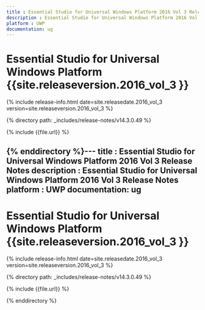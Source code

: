 ```yaml
---
title : Essential Studio for Universal Windows Platform 2016 Vol 3 Release Notes
description : Essential Studio for Universal Windows Platform 2016 Vol 3 Release Notes
platform : UWP
documentation: ug
---
```


# Essential Studio for Universal Windows Platform {{site.releaseversion.2016_vol_3 }}

{% include release-info.html date=site.releasedate.2016_vol_3 version=site.releaseversion.2016_vol_3 %} 

{% directory path: _includes/release-notes/v14.3.0.49 %}

{% include {{file.url}} %}

{% enddirectory %}---
title : Essential Studio for Universal Windows Platform 2016 Vol 3 Release Notes
description : Essential Studio for Universal Windows Platform 2016 Vol 3 Release Notes
platform : UWP
documentation: ug
---

# Essential Studio for Universal Windows Platform {{site.releaseversion.2016_vol_3 }}

{% include release-info.html date=site.releasedate.2016_vol_3 version=site.releaseversion.2016_vol_3 %} 

{% directory path: _includes/release-notes/v14.3.0.49 %}

{% include {{file.url}} %}

{% enddirectory %}